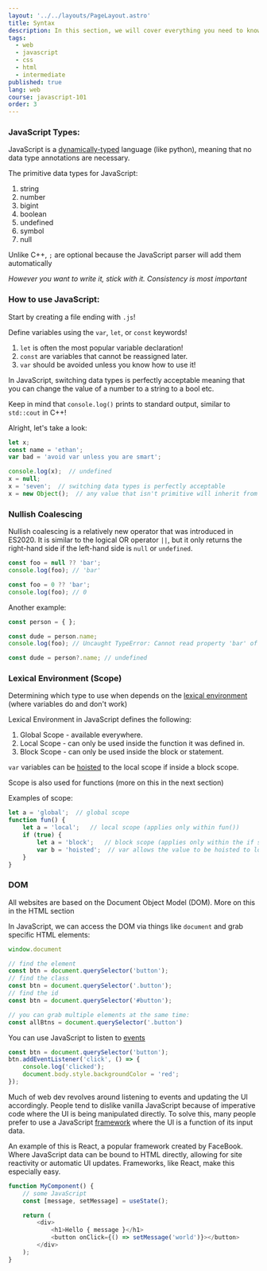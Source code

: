 ```yaml
---
layout: '../../layouts/PageLayout.astro'
title: Syntax
description: In this section, we will cover everything you need to know about JavaScript Syntax!
tags:
  - web
  - javascript
  - css
  - html
  - intermediate
published: true
lang: web
course: javascript-101
order: 3
---
```


### JavaScript Types:
JavaScript is a [dynamically-typed](https://developer.mozilla.org/en-US/docs/Glossary/Dynamic_typing) language (like python), meaning that no data type annotations are necessary.

The primitive data types for JavaScript:
1. string
2. number
3. bigint
4. boolean
5. undefined
6. symbol
7. null

Unlike C++, `;` are optional because the JavaScript parser will add them automatically

_However you want to write it, stick with it. Consistency is most important_

### How to use JavaScript:
Start by creating a file ending with `.js`!

Define variables using the `var`, `let`, or `const` keywords!
1. `let` is often the most popular variable declaration!
2. `const` are variables that cannot be reassigned later.
3. `var` should be avoided unless you know how to use it!

In JavaScript, switching data types is perfectly acceptable meaning that you can change the value of a number to a string to a bool etc.

Keep in mind that `console.log()` prints to standard output, similar to `std::cout` in C++!

Alright, let's take a look:

```js
let x;
const name = 'ethan';
var bad = 'avoid var unless you are smart';

console.log(x);  // undefined
x = null;
x = 'seven';  // switching data types is perfectly acceptable
x = new Object();  // any value that isn't primitive will inherit from the object class
```

### Nullish Coalescing
Nullish coalescing is a relatively new operator that was introduced in ES2020. It is similar to the logical OR operator `||`, but it only returns the right-hand side if the left-hand side is `null` or `undefined`.

```js
const foo = null ?? 'bar';
console.log(foo); // 'bar'

const foo = 0 ?? 'bar';
console.log(foo); // 0
```

Another example:
```js
const person = { };

const dude = person.name;
console.log(foo); // Uncaught TypeError: Cannot read property 'bar' of undefined

const dude = person?.name; // undefined
```
### Lexical Environment (Scope)
Determining which type to use when depends on the [lexical environment](https://developer.mozilla.org/en-US/docs/Web/JavaScript/Closures) (where variables do and don't work)

Lexical Environment in JavaScript defines the following:
1. Global Scope - available everywhere.
2. Local Scope - can only be used inside the function it was defined in.
3. Block Scope - can only be used inside the block or statement.

`var` variables can be [hoisted](https://developer.mozilla.org/en-US/docs/Glossary/Hoisting) to the local scope if inside a block scope.

Scope is also used for functions (more on this in the next section)

Examples of scope:
```js
let a = 'global';  // global scope
function fun() {
	let a = 'local';   // local scope (applies only within fun())
	if (true) {
		let a = 'block';   // block scope (applies only within the if statement)
		var b = 'hoisted';  // var allows the value to be hoisted to local scope
	}
}
```
### DOM
All websites are based on the Document Object Model (DOM). More on this in the HTML section

In JavaScript, we can access the DOM via things like `document` and grab specific HTML elements:
```js
window.document

// find the element
const btn = document.querySelector('button');
// find the class
const btn = document.querySelector('.button');
// find the id
const btn = document.querySelector('#button');

// you can grab multiple elements at the same time:
const allBtns = document.querySelector('.button')
```

You can use JavaScript to listen to [events](https://developer.mozilla.org/en-US/docs/Learn/JavaScript/Building_blocks/Events)
```js
const btn = document.querySelector('button');
btn.addEventListener('click', () => {
	console.log('clicked');
	document.body.style.backgroundColor = 'red';
});
```

Much of web dev revolves around listening to events and updating the UI accordingly. People tend to dislike vanilla JavaScript because of imperative code where the UI is being manipulated directly. To solve this, many people prefer to use a JavaScript [framework](https://developer.mozilla.org/en-US/docs/Learn/Tools_and_testing/Client-side_JavaScript_frameworks) where the UI is a function of its input data.

An example of this is React, a popular framework created by FaceBook. Where JavaScript data can be bound to HTML directly, allowing for site reactivity or automatic UI updates. Frameworks, like React, make this especially easy.
```js
function MyComponent() {
	// some JavaScript
	const [message, setMessage] = useState();

	return (
		<div>
			<h1>Hello { message }</h1>
			<button onClick={() => setMessage('world')}></button>
		</div>
	);
}
```
